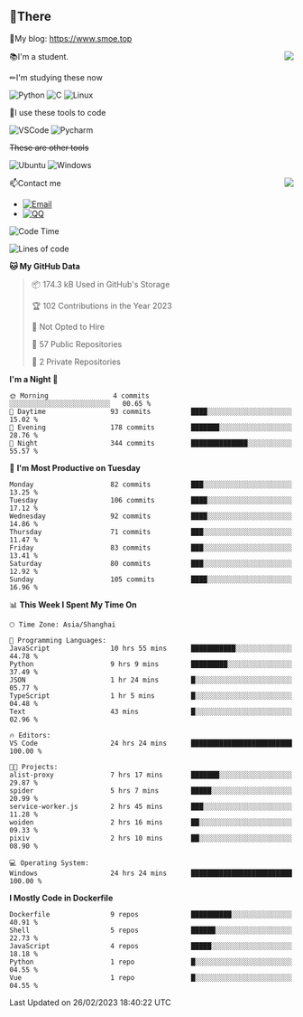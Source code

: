 
## 👏There

📰My blog: https://www.smoe.top

<img align="right" src="https://github-readme-stats.vercel.app/api/top-langs/?username=AkashiCoin"/>


📚I'm a student.

✏I'm studying these now

![Python](https://img.shields.io/badge/-Python-blue?style=flat-square&logo=Python&logoColor=fff)
![C](https://img.shields.io/badge/-C-585858?style=flat-square&logo=C&logoColor=fff)
![Linux](https://img.shields.io/badge/-Linux-black?style=flat-square&logo=Linux&logoColor=fff)

🔨I use these tools to code

![VSCode](https://img.shields.io/badge/-VSCode-blue?style=flat-square&logo=visualstudiocode&logoColor=fff)
![Pycharm](https://img.shields.io/badge/-Pycharm-green?style=flat-square&logo=pycharm&logoColor=fff)

 ~~These are other tools~~

![Ubuntu](https://img.shields.io/badge/-Ubuntu-orange?style=flat-square&logo=Ubuntu&logoColor=fff)
![Windows](https://img.shields.io/badge/-Windows-blue?style=flat-square&logo=Windows&logoColor=fff)

<img align="right" src="https://github-readme-stats.vercel.app/api?username=AkashiCoin" />


📫Contact me

* [![Email](https://img.shields.io/badge/Email-l1040186796@gmail.com-1?style=social&logoColor=fff)](mailto:l1040186796@gmail.com)
* [![QQ](https://img.shields.io/badge/QQ-1040186796-1?style=social&logoColor=fff)](tencent://AddContact/?fromId=45&fromSubId=1&subcmd=all&uin=1040186796&website=www.oicqzone.com)

<!--START_SECTION:waka-->
![Code Time](http://img.shields.io/badge/Code%20Time-598%20hrs%2058%20mins-blue)

![Lines of code](https://img.shields.io/badge/From%20Hello%20World%20I%27ve%20Written-109.1%20thousand%20lines%20of%20code-blue)

**🐱 My GitHub Data** 

> 📦 174.3 kB Used in GitHub's Storage 
 > 
> 🏆 102 Contributions in the Year 2023
 > 
> 🚫 Not Opted to Hire
 > 
> 📜 57 Public Repositories 
 > 
> 🔑 2 Private Repositories 
 > 
**I'm a Night 🦉** 

```text
🌞 Morning                4 commits           ░░░░░░░░░░░░░░░░░░░░░░░░░   00.65 % 
🌆 Daytime                93 commits          ████░░░░░░░░░░░░░░░░░░░░░   15.02 % 
🌃 Evening                178 commits         ███████░░░░░░░░░░░░░░░░░░   28.76 % 
🌙 Night                  344 commits         ██████████████░░░░░░░░░░░   55.57 % 
```
📅 **I'm Most Productive on Tuesday** 

```text
Monday                   82 commits          ███░░░░░░░░░░░░░░░░░░░░░░   13.25 % 
Tuesday                  106 commits         ████░░░░░░░░░░░░░░░░░░░░░   17.12 % 
Wednesday                92 commits          ████░░░░░░░░░░░░░░░░░░░░░   14.86 % 
Thursday                 71 commits          ███░░░░░░░░░░░░░░░░░░░░░░   11.47 % 
Friday                   83 commits          ███░░░░░░░░░░░░░░░░░░░░░░   13.41 % 
Saturday                 80 commits          ███░░░░░░░░░░░░░░░░░░░░░░   12.92 % 
Sunday                   105 commits         ████░░░░░░░░░░░░░░░░░░░░░   16.96 % 
```


📊 **This Week I Spent My Time On** 

```text
🕑︎ Time Zone: Asia/Shanghai

💬 Programming Languages: 
JavaScript               10 hrs 55 mins      ███████████░░░░░░░░░░░░░░   44.78 % 
Python                   9 hrs 9 mins        █████████░░░░░░░░░░░░░░░░   37.49 % 
JSON                     1 hr 24 mins        █░░░░░░░░░░░░░░░░░░░░░░░░   05.77 % 
TypeScript               1 hr 5 mins         █░░░░░░░░░░░░░░░░░░░░░░░░   04.48 % 
Text                     43 mins             █░░░░░░░░░░░░░░░░░░░░░░░░   02.96 % 

🔥 Editors: 
VS Code                  24 hrs 24 mins      █████████████████████████   100.00 % 

🐱‍💻 Projects: 
alist-proxy              7 hrs 17 mins       ███████░░░░░░░░░░░░░░░░░░   29.87 % 
spider                   5 hrs 7 mins        █████░░░░░░░░░░░░░░░░░░░░   20.99 % 
service-worker.js        2 hrs 45 mins       ███░░░░░░░░░░░░░░░░░░░░░░   11.28 % 
woiden                   2 hrs 16 mins       ██░░░░░░░░░░░░░░░░░░░░░░░   09.33 % 
pixiv                    2 hrs 10 mins       ██░░░░░░░░░░░░░░░░░░░░░░░   08.90 % 

💻 Operating System: 
Windows                  24 hrs 24 mins      █████████████████████████   100.00 % 
```

**I Mostly Code in Dockerfile** 

```text
Dockerfile               9 repos             ██████████░░░░░░░░░░░░░░░   40.91 % 
Shell                    5 repos             ██████░░░░░░░░░░░░░░░░░░░   22.73 % 
JavaScript               4 repos             █████░░░░░░░░░░░░░░░░░░░░   18.18 % 
Python                   1 repo              █░░░░░░░░░░░░░░░░░░░░░░░░   04.55 % 
Vue                      1 repo              █░░░░░░░░░░░░░░░░░░░░░░░░   04.55 % 
```




 Last Updated on 26/02/2023 18:40:22 UTC
<!--END_SECTION:waka-->
